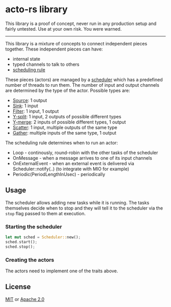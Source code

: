 # acto-rs library

This library is a proof of concept, never run in any production setup and fairly untested. Use at your own risk. You were warned.

---

This library is a mixture of concepts to connect independent pieces together. These independent pieces can have:

- internal state
- typed channels to talk to others
- [scheduling rule](./src/lib.rs)

These pieces (actors) are managed by a [scheduler](./src/scheduler/mod.rs) which has a predefined number of threads to run them. The number of input and output channels are determined by the type of the actor. Possible types are:

- [Source](./src/elem/source.rs): 1 output
- [Sink](./src/elem/sink.rs): 1 input
- [Filter](./src/elem/filter.rs): 1 input, 1 output
- [Y-split](./src/elem/ysplit.rs): 1 input, 2 outputs of possible different types
- [Y-merge](./src/elem/ymerge.rs): 2 inputs of possible different types, 1 output
- [Scatter](./src/elem/scatter.rs): 1 input, multiple outputs of the same type
- [Gather](./src/elem/gather.rs): multiple inputs of the same type, 1 output

The scheduling rule determines when to run an actor:

- Loop - continously, round-robin with the other tasks of the scheduler
- OnMessage - when a message arrives to one of its input channels
- OnExternalEvent - when an external event is delivered via Scheduler::notify(..) (to integrate with MIO for example)
- Periodic(PeriodLengthInUsec) - periodically

## Usage

The scheduler allows adding new tasks while it is running. The tasks themselves decide when to stop and they will tell it to the scheduler via the `stop` flag passed to them at execution.

### Starting the scheduler

```rust
let mut sched = Scheduler::new();
sched.start();
sched.stop();
```

### Creating the actors

The actors need to implement one of the traits above.

## License

[MIT](./LICENSE-MIT) or [Apache 2.0](./LICENSE-APACHE)
